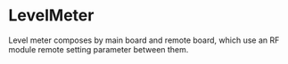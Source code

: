 # LevelMeter
Level meter composes by main board and remote board, which use an RF module remote setting parameter between them. 
